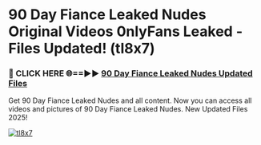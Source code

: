 # 90 Day Fiance Leaked Nudes Original Videos 0nlyFans Leaked - Files Updated! (tl8x7)

<h3>🔴 CLICK HERE 🌐==►► <a href="https://tinyurl.com/5h6xmrr3" rel="nofollow">90 Day Fiance Leaked Nudes Updated Files</a></h3>

Get 90 Day Fiance Leaked Nudes and all content. Now you can access all videos and pictures of 90 Day Fiance Leaked Nudes. New Updated Files 2025!

[![tl8x7](https://i.imgur.com/KVD873Z.gif)](https://tinyurl.com/5h6xmrr3)
